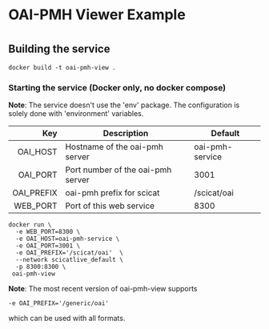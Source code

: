 # OAI-PMH Viewer Example
#
## Building the service

```
docker build -t oai-pmh-view .
```

### Starting the service (Docker only, no docker compose)

**Note**: The service doesn't use the 'env' package. The
configuration is solely done with 'environment' variables.

Key | Description | Default
---:| ------- | ------
OAI_HOST | Hostname of the oai-pmh server | oai-pmh-service
OAI_PORT | Port number of the oai-pmh server | 3001
OAI_PREFIX | oai-pmh prefix for scicat | /scicat/oai 
WEB_PORT | Port of this web service | 8300

```
docker run \
  -e WEB_PORT=8300 \
  -e OAI_HOST=oai-pmh-service \
  -e OAI_PORT=3001 \
  -e OAI_PREFIX='/scicat/oai'  \
  --network scicatlive_default \
  -p 8300:8300 \
 oai-pmh-view
```

**Note**: The most recent version of  oai-pmh-view supports
```
-e OAI_PREFIX='/generic/oai'
```
which can be used with all formats.
